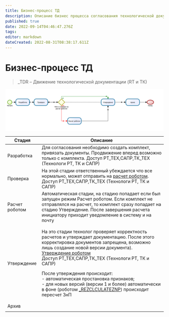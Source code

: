 ```yaml
---
title: Бизнес-процесс ТД
description: Описание бизнес процесса согласования технологической документации
published: true
date: 2022-09-14T04:46:47.276Z
tags: 
editor: markdown
dateCreated: 2022-08-31T08:38:17.611Z
---
```


# Бизнес-процесс ТД

>\_TDR – Движение технологической документации (RT и ТК)


![](<../../assets/0 (60)1.png>)

| Стадия         | Описание                                                                                                                                                                                                                                                                                                                                                                                                                                                                                                                                                                                             |
| -------------- | ---------------------------------------------------------------------------------------------------------------------------------------------------------------------------------------------------------------------------------------------------------------------------------------------------------------------------------------------------------------------------------------------------------------------------------------------------------------------------------------------------------------------------------------------------------------------------------------------------- |
| Разработка     | Для согласования необходимо создать комплект, привязать документы. Продвижение вперед возможно только с комплекта. Доступ РТ\_ТЕХ,САПР,ТК\_ТЕХ (Технологи РТ, ТК и САПР)                                                                                                                                                                                                                                                                                                                                                                                                                             |
| Проверка       | На этой стадии ответственный убеждается что все нормально, может отправить на [расчет роботом](soglasovanie-td.md#pereschet-robotom). Доступ РТ\_ТЕХ,САПР,ТК\_ТЕХ (Технологи РТ, ТК и САПР)                                                                                                                                                                                                                                                                                                                                                                                                          |
| Расчет роботом | Автоматическая стадии, на стадию попадает если был запущен режим Расчет роботом. Если комплект не отправлялся на расчет, то комплект сразу попадает на стадию Утверждение. После завершения расчета инициатору приходит уведомление в систему и на почту                                                                                                                                                                                                                                                                                                                                             |
| Утверждение    | <p>На это стадии технолог проверяет корректность расчетов и утверждает документацию. После этого корректировка документов запрещена, возможно лишь создание новой версии документа). <a href="soglasovanie-td.md#utverdit-robotom">Утверждение роботом</a><br>Доступ РТ_ТЕХ,САПР,ТК_ТЕХ (Технологи РТ, ТК и САПР)</p><p>После утверждения происходит:<br>- автоматическая простановка признаков;<br>- для новых версий (версии 1 и более) автоматически в фоне (роботом <a href="../../../administrirovanie/planirovshik-zadach/_rezclculateznp.md">_REZCLCULATEZNP</a>) происходит пересчет ЗнП</p> |
| Архив          |                                                                                                                                                                                                                                                                                                                                                                                                                                                                                                                                                                                                      |
|                |                                                                                                                                                                                                                                                                                                                                                                                                                                                                                                                                                                                                      |
